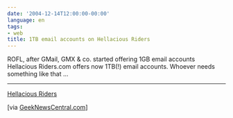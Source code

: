 ```yaml
---
date: '2004-12-14T12:00:00-00:00'
language: en
tags:
- web
title: 1TB email accounts on Hellacious Riders
---
```



ROFL, after GMail, GMX & co. started offering 1GB email accounts Hellacious Riders.com offers now 1TB(!) email accounts. Whoever needs something like that ...

-------------------------------



<a href="http://www.hriders.com/index.cfm">Hellacious Riders</a>



[via <a href="http://www.geeknewscentral.com/archives/003474.html">GeekNewsCentral.com</a>]

